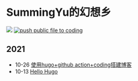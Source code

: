 # SummingYu的幻想乡

[![](https://img.shields.io/badge/blog-summinglearn-green)](https://summinglearn.com) 
[![push public file to coding](https://github.com/summingyu/blog-hugo-page/actions/workflows/hg-pages.yml/badge.svg)](https://github.com/summingyu/blog-hugo-page/actions/workflows/hg-pages.yml)


## 2021
- 10-26 [使用hugo+github action+coding搭建博客](content/posts/hugo_github_coding搭建博客.md)
- 10-13 [Hello Hugo](content/posts/first_post.md)